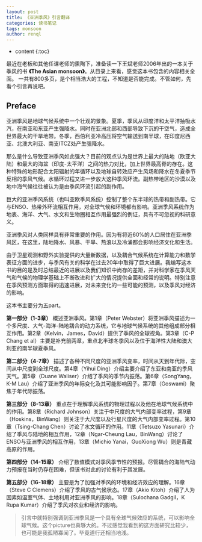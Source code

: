 ```yaml
---
layout: post
title: 《亚洲季风》引言翻译
categories: 读书笔记
tags: monsoon
author: renql
---
```


* content
{:toc}

最近在老板和其他任课老师的熏陶下，准备读一下王斌老师2006年出的一本关于季风的书 **《The Asian monsoon》**。从目录上来看，感觉这本书包含的内容相关全面。
一共有800多页，是个相当浩大的工程，不知道是否能完成。不管如何，先看个引言再说吧。

## Preface
亚洲季风是地球气候系统中一个壮观的景象。夏季，季风从印度洋和太平洋抽吸水汽，在南亚和东亚产生强降水。同时在亚洲北部和西部导致下沉的干空气，造成全世界最大的干旱地带。冬季，西伯利亚冷高压将空气输送到南半球，在印度尼西亚、北澳大利亚、南支ITCZ处产生强降水。  

那么是什么导致亚洲季风如此强大？目前的观点认为是世界上最大的陆地（欧亚大陆）和最大的海盆（印度-太平洋）之间的热力对比，加上世界最高脊的存在。这种特殊的地形配合太阳辐射的年循环以及地球自转效应产生风场和降水在冬夏季节反相的季风气候。水循环过程又进一步放大这种季风环流。副热带地区的沙漠以及地中海气候往往被认为是由季风环流引起的副作用。

巨大的亚洲季风系统（也叫亚欧季风系统）控制了整个东半球的热带和副热带。它与ENSO、热带外环流相互作用，对全球气候和环境都有影响。亚洲季风系统作为地表、海洋、大气、水文和生物圈相互作用最强烈的例证，具有不可忽视的科研意义。




亚洲季风对人类同样具有非常重要的作用。因为有将近60%的人口居住在亚洲季风区，在这里，陆地降水、风暴、干旱、热浪以及冷涌都会影响经济文化和生活。

由于卫星观测和野外实验提供的大量新数据，以及耦合气候系统在计算能力和数学表征方面的进步，与季风有关的科学在过去20年中取得了巨大进展。我编写这本书的目的是及时总结最近的进展以及我们知识中尚存的差距，并对科学家在季风天气和气候的物理学基础上不断改进和扩大的情况提供全面和经常的说明。特别注意在季风预测方面取得的迅速进展，对未来变化的一些可能的预测，以及季风对经济的影响。

这本书主要分为五part。

**第一部分（1-3章）** 概述亚洲季风。第1章（Peter Webster）将亚洲季风描述为一个多尺度、大气-海洋-陆地耦合的动力系统，它与地球气候系统的其他组成部分相互作用。第2章（Kelvin，James，David）提供了季风的全球视角。第3章（C-P Chang et al）主要是补充前两章，重点北半球冬季风以及位于海洋性大陆和澳大利亚的南半球夏季风。

**第二部分（4-7章）** 描述了各种不同尺度的亚洲季风变率，时间从天到年代际，空间从中尺度到全球尺度。第4章（Yihui Ding）介绍主要介绍了东亚和南亚的季风天气。第5章（Duane Waliser）介绍了季风的季节内振荡。第6章（SongYang，K-M Lau）介绍了亚洲季风的年际变化及其可能影响因子。第7章（Goswami）聚焦于年代际振荡。

**第三部分（8-13章）** 重点在于理解季风系统的物理过程以及他在地球气候系统中的作用。第8章（Richard Johnson）关注于中尺度的大气内部变率过程，第9章（Hoskins，BinWang）则关注于大尺度以及行星尺度的大气内部变率过程。第10章（Tsing-Chang Chen）讨论了水文循环的作用。11章（Tetsuzo Yasunari）介绍了季风与陆地的相互作用，12章（Ngar-Cheung Lau，BinWang）讨论了ENSO与亚洲季风的相互作用，13章（Michio Yanai，GuoXiong Wu）则是青藏高原的作用。

**第四部分（14-15章）** 介绍了数值模式对季风季节性的预报。尽管耦合的海陆气动力预报在当时仍存在困难，但该书对此的讨论有利于其发展。

**第五部分（16-18章）** 主要是为了加强对季风的环境和经济效应的理解。16章（Steve C Clemens）介绍了季风的古气候状态。17章（Akio Kitoh）介绍了人为因素如温室气体、土地利用对亚洲季风的影响。18章（Sulochana Gadgil，K Rupa Kumar）介绍了季风对农业和经济的影响。

> 引言中就特别强调到亚洲季风是一个具有全球气候效应的系统，可以影响全球气候。这个picture也真够大的。不过感觉我看到的这方面研究比较少，也可能是我孤陋寡闻了。毕竟道行还相当地浅。
